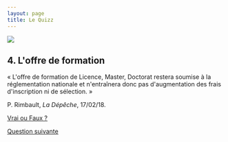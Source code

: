 ```yaml
---
layout: page
title: Le Quizz
---
```


<img src="https://media.giphy.com/media/l0IsGHMSFmw8fqBlS/giphy.gif" />

<section>
<h2>4. L'offre de formation</h2>

<p>« L'offre de formation de Licence, Master, Doctorat restera soumise à la réglementation nationale et n'entraînera donc pas d'augmentation des frais d'inscription ni de sélection. »</p>
<p>P. Rimbault, <em>La Dépêche</em>, 17/02/18.</p>

<p class="more"><a href="#"></a><a href="#">Vrai ou Faux ?</a></p>

<div class="details" style="display:none">
FAUX !

<p>Le projet de fusion engendrera un changement juridique : le statut de Grand Etablissement envisagé permettrait de déroger au Code de l’Education qui aujourd’hui plafonne les frais d’inscription.</p>

<p>En 2017-18, à l’Université Paris Dauphine, Grand Établissement, les droits d’inscription pour la licence Mathématiques Informatique Économie sont de 530€.</p>

<p>En 2017-18, les droits d’inscription en licence Mathématiques informatique à l’UT2J s’élèvent à 189,1€. Qu’en sera-t-il en 2018 dans le cadre de la fusion ?</p>

</div>

<p><a href="../quizz-q5">Question suivante</a></p>
</section>




